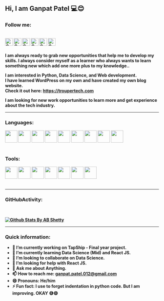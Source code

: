 <h2><b> Hi, I am Ganpat Patel 💻😊<b> </h2>
  
<h3><b>Follow me:</b></h3><br>
<a href="https://www.linkedin.com/in/ganpat-patel/">
  <img align="left" alt="Ganpat Patel| Linkedin" width="25px" src="https://www.flaticon.com/svg/static/icons/svg/174/174857.svg" />
</a>
<a href="https://https://github.com/ganpat-patel-012/">
  <img align="left" alt="Ganpat Patel| Github" width="25px" src="https://www.flaticon.com/svg/static/icons/svg/733/733553.svg" />
</a>
<a href="https://troupertech.com">
  <img align="left" alt="Ganpat Patel| Blog" width="25px" src="https://www.flaticon.com/svg/static/icons/svg/1187/1187544.svg" />
</a>
<a href="https://twitter.com/Ganpat_Patel_12/">
  <img align="left" alt="Ganpat Patel| Twitter" width="25px" src="https://www.flaticon.com/svg/static/icons/svg/1409/1409937.svg" />
 </a>
 <a href="https://www.facebook.com/ganpatpatel.luni">
  <img align="left" alt="Ganpat Patel| Facebook" width="25px" src="https://www.flaticon.com/svg/static/icons/svg/1384/1384053.svg" />
 </a>
<a href="https://www.instagram.com/ganpat_patel_luni/">
  <img align="left" alt="Ganpat Patel| Instagram" width="25px" src="https://www.flaticon.com/svg/static/icons/svg/2111/2111463.svg" />
</a>
<br> <br>

I am always ready to grab new opportunities that help me to develop my skills. I always consider myself as a learner who always wants to learn something new which add one more plus to my knowledge..<br>

I am interested in Python, Data Science, and Web development.<br>
I have learned WordPress on my own and have created my own blog website.<br>
Check it out here: https://troupertech.com<br>

I am looking for new work opportunities to learn more and get experience about the tech industry.
<hr>

<h3><b>Languages:<b> </h3>
<code><img height="40" src="https://cdn4.iconfinder.com/data/icons/logos-and-brands/512/267_Python_logo-512.png"></code>
<code><img height="40" src="https://www.flaticon.com/svg/static/icons/svg/3600/3600912.svg"></code>
<code><img height="40" src="https://cdn2.iconfinder.com/data/icons/designer-skills/128/code-programming-java-software-develop-command-language-512.png"></code>
<code><img height="40" src="https://www.flaticon.com/svg/static/icons/svg/919/919841.svg"></code>
<code><img height="40" src="https://cdn2.iconfinder.com/data/icons/designer-skills/128/code-programming-html-markup-develop-layout-language-512.png"></code>
<code><img height="40" src="https://cdn1.iconfinder.com/data/icons/logotypes/32/badge-css-3-512.png"></code>
<code><img height="40" src="https://cdn2.iconfinder.com/data/icons/designer-skills/128/code-programming-javascript-software-develop-command-language-512.png"></code>
<code><img height="40" src="https://cdn2.iconfinder.com/data/icons/designer-skills/128/code-programming-php-software-develop-command-language-512.png"></code>
<code><img height="40" src="https://www.flaticon.com/svg/static/icons/svg/603/603201.svg"></code>
<br> <br>

<h3><b>Tools:<b> </h3>
<code><img height="40" src="https://cdn1.iconfinder.com/data/icons/lumin-social-media-icons/512/wordpress-512.png"></code>
<code><img height="40" src="https://www.flaticon.com/svg/static/icons/svg/919/919836.svg"></code>
<code><img height="40" src="https://cdn3.iconfinder.com/data/icons/logos-brands-3/24/logo_brand_brands_logos_word-512.png"></code>
<code><img height="40" src="https://cdn3.iconfinder.com/data/icons/logos-brands-3/24/logo_brand_brands_logos_powerpoint-512.png"></code>
<code><img height="40" src="https://cdn3.iconfinder.com/data/icons/logos-brands-3/24/logo_brand_brands_logos_excel-512.png"></code>
<code><img height="40" src="https://cdn2.iconfinder.com/data/icons/social-icons-33/128/Github-512.png"></code>
<code><img height="40" src="https://cdn3.iconfinder.com/data/icons/social-media-2169/24/social_media_social_media_logo_git-512.png"></code>
<br><br>
  
<hr>
 <h3><b>GitHubActivity:</b></h3><br> 
 
[![Github Stats By AB Shetty](https://github-readme-stats.vercel.app/api?username=ganpat-patel-012&show_icons=true&title_color=fff&icon_color=79ff97&text_color=9f9f9f&bg_color=151515)](https://ganpat-patel-012.github.io/)

<hr>

<h3><b>Quick information:<b> </h3>

- 🔭 I’m currently working on TapShip - Final year project.
- 🌱 I’m currently learning Data Science (Mid) and React JS.
- 👯 I’m looking to collaborate on Data Science.
- 🤔 I’m looking for help with React JS.
- 💬 Ask me about Anything.
- 📫 How to reach me: ganpat.patel.012@gmail.com
- 😄 Pronouns: He/him
- ⚡ Fun fact: I use to forget indentation in python code. But I am improving. OKAY 😅😄
